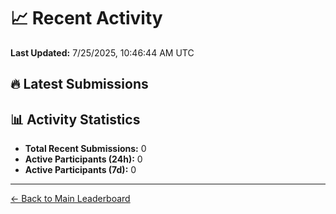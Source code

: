 # 📈 Recent Activity

**Last Updated:** 7/25/2025, 10:46:44 AM UTC

## 🔥 Latest Submissions



## 📊 Activity Statistics

- **Total Recent Submissions:** 0
- **Active Participants (24h):** 0
- **Active Participants (7d):** 0

---
[← Back to Main Leaderboard](README.md)
